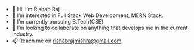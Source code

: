 - 👋 Hi, I’m Rishab Raj
- 👀 I’m interested in Full Stack Web Development, MERN Stack.
- 🌱 I’m currently pursuing B.Tech(CSE)
- 💞️ I’m looking to collaborate on anything that develops me in the current industry.
- 📫 Reach me on rishabrajmishra@gmail.com

<!---
bloodhound-dev/bloodhound-dev is a ✨ special ✨ repository because its `README.md` (this file) appears on your GitHub profile.
You can click the Preview link to take a look at your changes.
--->
